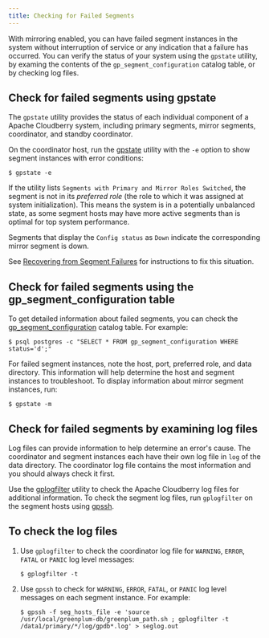 ```yaml
---
title: Checking for Failed Segments 
---
```


With mirroring enabled, you can have failed segment instances in the system without interruption of service or any indication that a failure has occurred. You can verify the status of your system using the `gpstate` utility, by examing the contents of the `gp_segment_configuration` catalog table, or by checking log files.

## Check for failed segments using gpstate

The `gpstate` utility provides the status of each individual component of a Apache Cloudberry system, including primary segments, mirror segments, coordinator, and standby coordinator.

On the coordinator host, run the [gpstate](../../../utility_guide/ref/gpstate.html) utility with the `-e` option to show segment instances with error conditions:

```shell
$ gpstate -e
```

If the utility lists `Segments with Primary and Mirror Roles Switched`, the segment is not in its *preferred role* (the role to which it was assigned at system initialization). This means the system is in a potentially unbalanced state, as some segment hosts may have more active segments than is optimal for top system performance.

Segments that display the `Config status` as `Down` indicate the corresponding mirror segment is down.

See [Recovering from Segment Failures](g-recovering-from-segment-failures.html) for instructions to fix this situation.

## Check for failed segments using the gp_segment_configuration table

To get detailed information about failed segments, you can check the [gp_segment_configuration](../../../ref_guide/system_catalogs/gp_segment_configuration.html) catalog table. For example:

```shell
$ psql postgres -c "SELECT * FROM gp_segment_configuration WHERE status='d';"
```

For failed segment instances, note the host, port, preferred role, and data directory. This information will help determine the host and segment instances to troubleshoot. To display information about mirror segment instances, run:

```shell
$ gpstate -m
```

## Check for failed segments by examining log files

Log files can provide information to help determine an error's cause. The coordinator and segment instances each have their own log file in `log` of the data directory. The coordinator log file contains the most information and you should always check it first.

Use the [gplogfilter](../../../utility_guide/ref/gplogfilter.html) utility to check the Apache Cloudberry log files for additional information. To check the segment log files, run `gplogfilter` on the segment hosts using [gpssh](../../../utility_guide/ref/gpssh.html).

## To check the log files

1. Use `gplogfilter` to check the coordinator log file for `WARNING`, `ERROR`, `FATAL` or `PANIC` log level messages:

    ```shell
    $ gplogfilter -t
    ```

2. Use `gpssh` to check for `WARNING`, `ERROR`, `FATAL`, or `PANIC` log level messages on each segment instance. For example:

    ```shell
    $ gpssh -f seg_hosts_file -e 'source 
    /usr/local/greenplum-db/greenplum_path.sh ; gplogfilter -t 
    /data1/primary/*/log/gpdb*.log' > seglog.out
    ```
